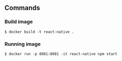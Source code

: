 ## Commands

### Build image

```shell
$ docker build -t react-native .
```

### Running image

```shell
$ docker run -p 8081:8081 -it react-native npm start
```
